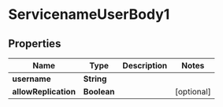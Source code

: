 # ServicenameUserBody1

## Properties
Name | Type | Description | Notes
------------ | ------------- | ------------- | -------------
**username** | **String** |  | 
**allowReplication** | **Boolean** |  |  [optional]
